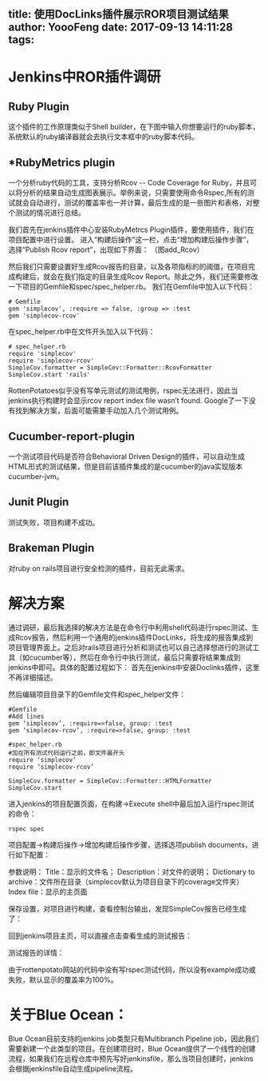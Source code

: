 title: 使用DocLinks插件展示ROR项目测试结果
author: YoooFeng
date: 2017-09-13 14:11:28
tags:
---
# Jenkins中ROR插件调研

## Ruby Plugin
这个插件的工作原理类似于Shell builder，在下图中输入你想要运行的ruby脚本，系统默认的ruby编译器就会去执行文本框中的ruby脚本代码。

 
## *RubyMetrics plugin
一个分析ruby代码的工具，支持分析Rcov -- Code Coverage for Ruby，并且可以将分析的结果自动生成图表展示。举例来说，只需要使用命令Rspec,所有的测试就会自动进行，测试的覆盖率也一并计算，最后生成的是一些图片和表格，对整个测试的情况进行总结。

我们首先在jenkins插件中心安装RubyMetrcs Plugin插件，要使用插件，我们在项目配置中进行设置。
进入“构建后操作”这一栏，点击“增加构建后操作步骤”，选择“Publish Rcov report”，出现如下界面：
（图add_Rcov）

然后我们只需要设置好生成Rcov报告的目录，以及各项指标的的阈值，在项目完成构建后，就会在我们指定的目录生成Rcov Report。除此之外，我们还需要修改一下项目的Gemfile和spec/spec_helper.rb。
我们在Gemfile中加入以下代码：

	# Gemfile
	gem 'simplecov', :require => false, :group => :test
	gem 'simplecov-rcov'

在spec_helper.rb中在文件开头加入以下代码：

```
# spec_helper.rb
require 'simplecov'
require 'simplecov-rcov'
SimpleCov.formatter = SimpleCov::Formatter::RcovFormatter
SimpleCov.start 'rails'
```

RottenPotatoes似乎没有写单元测试的测试用例，rspec无法进行，因此当jenkins执行构建时会显示rcov report index file wasn’t found. Google了一下没有找到解决方案，后面可能需要手动加入几个测试用例。

## Cucumber-report-plugin
一个测试项目代码是否符合Behavioral Driven Design的插件，可以自动生成HTML形式的测试结果，但是目前该插件集成的是cucumber的java实现版本cucumber-jvm。

## Junit Plugin
测试失败，项目构建不成功。

## Brakeman Plugin
对ruby on rails项目进行安全检测的插件，目前无此需求。

# 解决方案
通过调研，最后我选择的解决方法是在命令行中利用shell代码进行rspec测试、生成Rcov报告，然后利用一个通用的jenkins插件DocLinks，将生成的报告集成到项目管理界面上。之后对rails项目进行分析和测试也可以自己选择想进行的测试工具（如cucumber等），然后在命令行中执行测试，最后只需要将结果集成到jenkins中即可。具体的配置过程如下：
首先在jenkins中安装Doclinks插件，这里不再详细描述。

然后编辑项目目录下的Gemfile文件和spec_helper文件：


	#Gemfile
	#Add lines
	gem ‘simplecov’, :require=>false, group: :test
	gem ‘simplecov-rcov’, :require=>false, group: :test

```
#spec_helper.rb
#加在所有测试代码运行之前，即文件最开头
require ‘simplecov’
require ‘simplecov-rcov’

SimpleCov.formatter = SimpleCov::Formatter::HTMLFormatter
SimpleCov.start
```
进入jenkins的项目配置页面，在构建->Execute shell中最后加入运行rspec测试的命令：

	rspec spec

项目配置->构建后操作->增加构建后操作步骤，选择选项publish documents，进行如下配置：

 

参数说明：
Title：显示的文件名；
Description：对文件的说明；
Dictionary to archive：文件所在目录（simplecov默认为项目目录下的coverage文件夹）
Index file：显示的主页面

保存设置，对项目进行构建，查看控制台输出，发现SimpleCov报告已经生成了：
 

回到jenkins项目主页，可以直接点击查看生成的测试报告：

 


测试报告的详情：
 

由于rottenpotato网站的代码中没有写rspec测试代码，所以没有example成功或失败，默认显示的覆盖率为100%。

# 关于Blue Ocean：
Blue Ocean目前支持的jenkins job类型只有Multibranch Pipeline job，因此我们需要新建一个此类型的项目。在创建项目时，Blue Ocean提供了一个线性的创建流程，如果我们在远程仓库中预先写好jenkinsfile，那么当项目创建时，jenkins会根据jenkinsfile自动生成pipeline流程。






	
